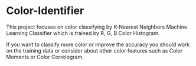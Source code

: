 # Color-Identifier

This project focuses on color classifying by K-Nearest Neighbors Machine Learning Classifier which is trained by R, G, B Color Histogram. 

If you want to classify more color or improve the accuracy you should work on the training data or consider about other color features such as Color Moments or Color Correlogram.
